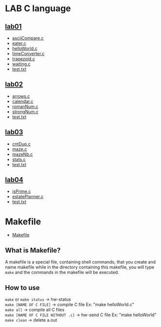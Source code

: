 # LAB C language

## [lab01](https://github.com/jirametoon/LAB-C-language/tree/main/lab01)

- [asciiCompare.c](https://github.com/jirametoon/LAB-C-language/tree/main/lab01/asciiCompare.c)
- [eater.c](https://github.com/jirametoon/LAB-C-language/tree/main/lab01/eater.c)
- [helloWorld.c](https://github.com/jirametoon/LAB-C-language/tree/main/lab01/helloWorld.c)
- [timeConverter.c](https://github.com/jirametoon/LAB-C-language/tree/main/lab01/timeConverter.c)
- [trapezoid.c](https://github.com/jirametoon/LAB-C-language/tree/main/lab01/trapezoid.c)
- [waiting.c](https://github.com/jirametoon/LAB-C-language/tree/main/lab01/waiting.c)
- [test.txt](https://github.com/jirametoon/LAB-C-language/blob/main/lab01/test.txt)

## [lab02](https://github.com/jirametoon/LAB-C-language/tree/main/lab02)

- [arrows.c](https://github.com/jirametoon/LAB-C-language/tree/main/lab02/arrows.c)
- [calendar.c](https://github.com/jirametoon/LAB-C-language/tree/main/lab02/calendar.c)
- [romanNum.c](https://github.com/jirametoon/LAB-C-language/tree/main/lab02/romanNum.c)
- [strongNum.c](https://github.com/jirametoon/LAB-C-language/tree/main/lab02/strongNum.c)
- [test.txt](https://github.com/jirametoon/LAB-C-language/blob/main/lab02/test.txt)

## [lab03](https://github.com/jirametoon/LAB-C-language/tree/main/lab03)

- [cntDup.c](https://github.com/jirametoon/LAB-C-language/tree/main/lab03/cntDup.c)
- [maze.c](https://github.com/jirametoon/LAB-C-language/tree/main/lab03/maze.c)
- [mazeNb.c](https://github.com/jirametoon/LAB-C-language/tree/main/lab03/mazeNb.c)
- [stats.c](https://github.com/jirametoon/LAB-C-language/tree/main/lab03/stats.c)
- [test.txt](https://github.com/jirametoon/LAB-C-language/blob/main/lab03/test.txt)

## [lab04](https://github.com/jirametoon/LAB-C-language/tree/main/lab04)

- [isPrime.c](https://github.com/jirametoon/LAB-C-language/tree/main/lab04/isPrime.c)
- [estatePlanner.c](https://github.com/jirametoon/LAB-C-language/tree/main/lab04/estatePlanner.c)
- [test.txt](https://github.com/jirametoon/LAB-C-language/blob/main/lab04/test.txt)

# Makefile

- [Makefile](https://github.com/jirametoon/LAB-C-language/blob/main/Makefile)

## What is Makefile?

A makefile is a special file, containing shell commands, that you create and name makefile while in the directory containing this makefile, you will type `make` and the commands in the makefile will be executed.

## How to use
`make` or `make status` -> hw-status <br />
`make [NAME OF C FILE]` -> compile C file Ex: "make helloWorld.c" <br />
`make all` -> compile all C files <br />
`make [NAME OF C FILE WITHOUT .c]` -> hw-send C file Ex: "make helloWorld" <br />
`make clean` -> delete a.out <br />

